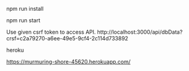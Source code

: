 npm run install

npm run start




Use given csrf token to access API.
http://localhost:3000/api/dbData?crsf=c2a79270-a6ee-49e5-9cf4-2c114d733892




heroku

https://murmuring-shore-45620.herokuapp.com/
